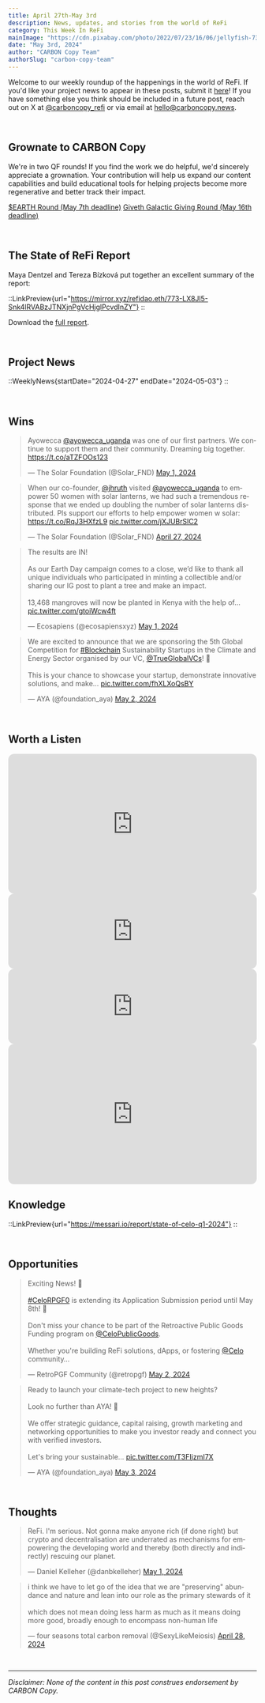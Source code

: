 ```yaml
---
title: April 27th-May 3rd
description: News, updates, and stories from the world of ReFi
category: This Week In ReFi
mainImage: "https://cdn.pixabay.com/photo/2022/07/23/16/06/jellyfish-7340188_1280.jpg"
date: "May 3rd, 2024"
author: "CARBON Copy Team"
authorSlug: "carbon-copy-team"
---
```


Welcome to our weekly roundup of the happenings in the world of ReFi. If you'd like your project news to appear in these posts, submit it [here](https://baserow.io/form/Bvg1VhbZvYjYDyylflMoYvqPA7Gogg1GDeTjzO8ku-o)! If you have something else you think should be included in a future post, reach out on X at [@carboncopy_refi](https://x.com/carboncopy_refi) or via email at hello@carboncopy.news.

<br>

## Grownate to CARBON Copy

We're in two QF rounds! If you find the work we do helpful, we'd sincerely appreciate a grownation. Your contribution will help us expand our content capabilities and build educational tools for helping projects become more regenerative and better track their impact. 

<a href="https://explorer.gitcoin.co/#/round/42161/35/18" class="btn btn-primary me-3">$EARTH Round (May 7th deadline)</a>
<a href="https://giveth.io/project/carbon-copy" class="btn btn-primary">Giveth Galactic Giving Round (May 16th deadline)</a>

<br>

## The State of ReFi Report

Maya Dentzel and Tereza Bízková put together an excellent summary of the report:

::LinkPreview{url="https://mirror.xyz/refidao.eth/773-LX8Jl5-Snk4lRVABzJTNXjnPgVcHjglPcvdInZY"}
::

Download the <a href="/reports/The%20State%20of%20ReFi%20Report%202024.pdf" target="_blank">full report</a>.

<br>

## Project News

::WeeklyNews{startDate="2024-04-27" endDate="2024-05-03"}
::

<br>

## Wins

<blockquote class="twitter-tweet"><p lang="en" dir="ltr">Ayowecca <a href="https://twitter.com/ayowecca_uganda?ref_src=twsrc%5Etfw">@ayowecca_uganda</a> was one of our first partners. We continue to support them and their community. Dreaming big together. <a href="https://t.co/aTZFOOs123">https://t.co/aTZFOOs123</a></p>&mdash; The Solar Foundation (@Solar_FND) <a href="https://twitter.com/Solar_FND/status/1785802159176532166?ref_src=twsrc%5Etfw">May 1, 2024</a></blockquote>

<blockquote class="twitter-tweet"><p lang="en" dir="ltr">When our co-founder, <a href="https://twitter.com/jhruth?ref_src=twsrc%5Etfw">@jhruth</a> visited <a href="https://twitter.com/ayowecca_uganda?ref_src=twsrc%5Etfw">@ayowecca_uganda</a> to empower 50 women with solar lanterns, we had such a tremendous response that we ended up doubling the number of solar lanterns distributed. Pls support our efforts to help empower women w solar: <a href="https://t.co/RqJ3HXfzL9">https://t.co/RqJ3HXfzL9</a> <a href="https://t.co/jXJUBrSlC2">pic.twitter.com/jXJUBrSlC2</a></p>&mdash; The Solar Foundation (@Solar_FND) <a href="https://twitter.com/Solar_FND/status/1784329797537284109?ref_src=twsrc%5Etfw">April 27, 2024</a></blockquote>

<blockquote class="twitter-tweet"><p lang="en" dir="ltr">The results are IN!<br><br>As our Earth Day campaign comes to a close, we’d like to thank all unique individuals who participated in minting a collectible and/or sharing our IG post to plant a tree and make an impact.<br><br>13,468 mangroves will now be planted in Kenya with the help of… <a href="https://t.co/gtoiWcw4ft">pic.twitter.com/gtoiWcw4ft</a></p>&mdash; Ecosapiens (@ecosapiensxyz) <a href="https://twitter.com/ecosapiensxyz/status/1785741912999129592?ref_src=twsrc%5Etfw">May 1, 2024</a></blockquote>

<blockquote class="twitter-tweet"><p lang="en" dir="ltr">We are excited to announce that we are sponsoring the 5th Global Competition for <a href="https://twitter.com/hashtag/Blockchain?src=hash&amp;ref_src=twsrc%5Etfw">#Blockchain</a> Sustainability Startups in the Climate and Energy Sector organised by our VC, <a href="https://twitter.com/TrueGlobalVCs?ref_src=twsrc%5Etfw">@TrueGlobalVCs</a>! 🚀<br><br>This is your chance to showcase your startup, demonstrate innovative solutions, and make… <a href="https://t.co/fhXLXoQsBY">pic.twitter.com/fhXLXoQsBY</a></p>&mdash; AYA (@foundation_aya) <a href="https://twitter.com/foundation_aya/status/1786022289215009042?ref_src=twsrc%5Etfw">May 2, 2024</a></blockquote>

<br>

## Worth a Listen

<iframe width="100%" style="border-radius:12px; aspect-ratio: 16/9" src="https://www.youtube.com/embed/68Ek5SB7a_U?si=5hd77u8H3ql-JG1d" title="YouTube video player" frameborder="0" allow="accelerometer; autoplay; clipboard-write; encrypted-media; gyroscope; picture-in-picture; web-share" referrerpolicy="strict-origin-when-cross-origin" allowfullscreen></iframe>

<br>

<iframe style="border-radius:12px" src="https://open.spotify.com/embed/episode/0pDM3u8MAJrhJNOuVgtHyT?utm_source=generator" width="100%" height="152" frameBorder="0" allowfullscreen="" allow="autoplay; clipboard-write; encrypted-media; fullscreen; picture-in-picture" loading="lazy"></iframe>

<br>

<iframe style="border-radius:12px" src="https://open.spotify.com/embed/episode/4XCCtUskBjMmIOgC0EAqdx?utm_source=generator" width="100%" height="152" frameBorder="0" allowfullscreen="" allow="autoplay; clipboard-write; encrypted-media; fullscreen; picture-in-picture" loading="lazy"></iframe>

<br>

<iframe width="100%" style="border-radius:12px; aspect-ratio: 16/9" src="https://www.youtube.com/embed/JwKQw9p1wFs?si=03dZ8otQgRwJa2SE" title="YouTube video player" frameborder="0" allow="accelerometer; autoplay; clipboard-write; encrypted-media; gyroscope; picture-in-picture; web-share" referrerpolicy="strict-origin-when-cross-origin" allowfullscreen></iframe>

<br>

## Knowledge

::LinkPreview{url="https://messari.io/report/state-of-celo-q1-2024"}
::

<!-- ::LinkPreview{url="https://eco-asset-research-2024-y081yk5.gamma.site/"}
:: -->

<br>

## Opportunities

<blockquote class="twitter-tweet"><p lang="en" dir="ltr">Exciting News! 🌟<br><br> <a href="https://twitter.com/hashtag/CeloRPGF0?src=hash&amp;ref_src=twsrc%5Etfw">#CeloRPGF0</a> is extending its Application Submission period until May 8th! 📅 <br><br>Don&#39;t miss your chance to be part of the Retroactive Public Goods Funding program on <a href="https://twitter.com/CeloPublicGoods?ref_src=twsrc%5Etfw">@CeloPublicGoods</a>. <br><br>Whether you&#39;re building ReFi solutions, dApps, or fostering <a href="https://twitter.com/Celo?ref_src=twsrc%5Etfw">@Celo</a> community…</p>&mdash; RetroPGF Community (@retropgf) <a href="https://twitter.com/retropgf/status/1786041217244959070?ref_src=twsrc%5Etfw">May 2, 2024</a></blockquote>

<blockquote class="twitter-tweet"><p lang="en" dir="ltr">Ready to launch your climate-tech project to new heights? <br><br>Look no further than AYA! 🌱<br><br>We offer strategic guidance, capital raising, growth marketing and networking opportunities to make you investor ready and connect you with verified investors.<br><br>Let&#39;s bring your sustainable… <a href="https://t.co/T3FIjzmI7X">pic.twitter.com/T3FIjzmI7X</a></p>&mdash; AYA (@foundation_aya) <a href="https://twitter.com/foundation_aya/status/1786346906085462150?ref_src=twsrc%5Etfw">May 3, 2024</a></blockquote>

<br>

## Thoughts

<blockquote class="twitter-tweet"><p lang="en" dir="ltr">ReFi. I&#39;m serious. Not gonna make anyone rich (if done right) but crypto and decentralisation are underrated as mechanisms for empowering the developing world and thereby (both directly and indirectly) rescuing our planet.</p>&mdash; Daniel Kelleher (@danbkelleher) <a href="https://twitter.com/danbkelleher/status/1785663091570532591?ref_src=twsrc%5Etfw">May 1, 2024</a></blockquote>

<blockquote class="twitter-tweet"><p lang="en" dir="ltr">i think we have to let go of the idea that we are &quot;preserving&quot; abundance and nature and lean into our role as the primary stewards of it<br><br>which does not mean doing less harm as much as it means doing more good, broadly enough to encompass non-human life</p>&mdash; four seasons total carbon removal (@SexyLikeMeiosis) <a href="https://twitter.com/SexyLikeMeiosis/status/1784655093989564863?ref_src=twsrc%5Etfw">April 28, 2024</a></blockquote>
    
<br>

***

*Disclaimer: None of the content in this post construes endorsement by CARBON Copy.*  
